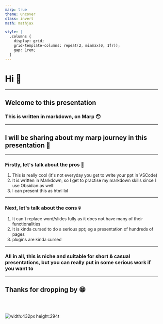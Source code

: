 ```yaml
---
marp: true
theme: uncover
class: invert
math: mathjax

style: |
  .columns {
    display: grid;
    grid-template-columns: repeat(2, minmax(0, 1fr));
    gap: 1rem;
  }
---
```

# Hi :wave:
---

## Welcome to this presentation
### This is written in markdown, on **Marp** :hushed:
---

## I will be sharing about my marp journey in this presentation :rocket:

---

### Firstly, let's talk about the **pros** :cookie:
1) This is really cool (it's not everyday you get to write your ppt in VSCode)
2) It is written in Markdown, so I get to practise my markdown skills since I use Obsidian as well
3) I can present this as html lol

---

### Next, let's talk about the **cons** :skull:
1) It can't replace word/slides fully as it does not have many of their functionalities 
2) It is kinda cursed to do a serious ppt; eg a presentation of hundreds of pages
3) plugins are kinda cursed 

---

### All in all, this is niche and suitable for short & casual presentations, but you can really put in some serious work if you want to

---

## Thanks for dropping by :grin:

<br> <br>

![width:432px height:294t](https://i.redd.it/qyclnzyijdp71.png)